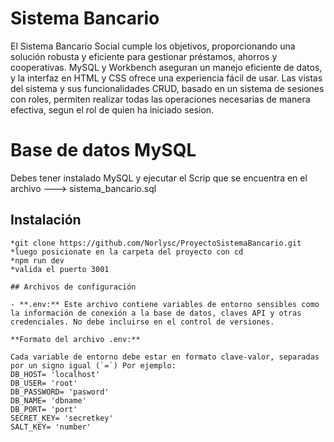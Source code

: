 # Sistema Bancario

El Sistema Bancario Social cumple los objetivos, proporcionando una solución robusta y eficiente para gestionar préstamos, ahorros y cooperativas. MySQL y Workbench aseguran un manejo eficiente de datos, y la interfaz en HTML y CSS ofrece una experiencia fácil de usar. Las vistas del sistema y sus funcionalidades CRUD, basado en un sistema de sesiones con roles, permiten realizar todas las operaciones necesarias de manera efectiva, segun el rol de quien ha iniciado sesion.


# Base de datos MySQL 

Debes tener instalado MySQL y ejecutar el Scrip que se encuentra en el archivo ---> sistema_bancario.sql

## Instalación

```Abre la consola y escribe:
*git clone https://github.com/Norlysc/ProyectoSistemaBancario.git
*luego posicionate en la carpeta del proyecto con cd
*npm run dev 
*valida el puerto 3001

## Archivos de configuración

- **.env:** Este archivo contiene variables de entorno sensibles como la información de conexión a la base de datos, claves API y otras credenciales. No debe incluirse en el control de versiones.

**Formato del archivo .env:**

Cada variable de entorno debe estar en formato clave-valor, separadas por un signo igual (`=`) Por ejemplo:
DB_HOST= 'localhost'
DB_USER= 'root'
DB_PASSWORD= 'pasword'
DB_NAME= 'dbname'
DB_PORT= 'port'
SECRET_KEY= 'secretkey'
SALT_KEY= 'number'
